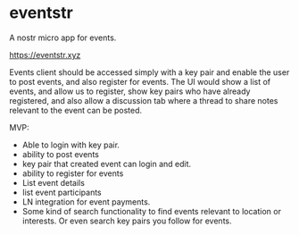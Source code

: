 # eventstr

A nostr micro app for events.

https://eventstr.xyz

Events client should be accessed simply with a key pair and enable the user to post events, and also register for events.
The UI would show a list of events, and allow us to register, show key pairs who have already registered, and also allow a discussion tab where a thread to share notes relevant to the event can be posted.

MVP:

- Able to login with key pair.
- ability to post events
- key pair that created event can login and edit. 
- ability to register for events
- List event details
- list event participants
- LN integration for event payments.
- Some kind of search functionality to find events relevant to location or interests. Or even search key pairs you follow for events.

